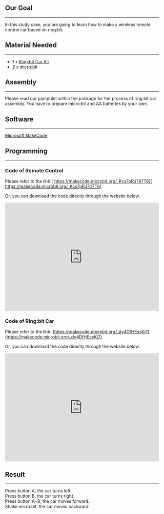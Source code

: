 
## Our Goal  
---
In this study case, you are going to learn how to make a wireless remote control car based on ring:bit.   

## Material Needed  
---
- 1 x [Ring:bit Car Kit](http://www.elecfreaks.com/estore/ring-bit-car-mirco-bit-educational-smart-robot-kit-for-kids.html)  
- 2 x [micro:bit](http://www.elecfreaks.com/estore/bbc-micro-bit-board-for-coding-programming.html)  

## Assembly  
---
Please read our pamphlet within the package for the process of ring:bit car assembly. You have to prepare micro:bit and AA batteries by your own.   

## Software  
---
[Microsoft MakeCode](https://makecode.microbit.org)  

## Programming  
---
### Code of Remote Control  
Please refer to the link:[ https://makecode.microbit.org/_Kcs7pRJ747T6]( https://makecode.microbit.org/_Kcs7pRJ747T6).  

Or, you can download the code directly through the website below.    

<div style="position:relative;height:0;padding-bottom:70%;overflow:hidden;"><iframe style="position:absolute;top:0;left:0;width:100%;height:100%;" src="https://makecode.microbit.org/#pub:_Kcs7pRJ747T6" frameborder="0" sandbox="allow-popups allow-forms allow-scripts allow-same-origin"></iframe></div>

### Code of Ring:bit Car  
Please refer to the link: [https://makecode.microbit.org/_dy4DfHEssKi7](https://makecode.microbit.org/_dy4DfHEssKi7).  

Or, you can download the code directly through the website below.     

<div style="position:relative;height:0;padding-bottom:70%;overflow:hidden;"><iframe style="position:absolute;top:0;left:0;width:100%;height:100%;" src="https://makecode.microbit.org/#pub:_dy4DfHEssKi7" frameborder="0" sandbox="allow-popups allow-forms allow-scripts allow-same-origin"></iframe></div>  

## Result  
---
Press button A, the car turns left.   
Press button B, the car turns right.  
Press button A+B, the car moves forward.   
Shake micro:bit, the car moves backward.    
